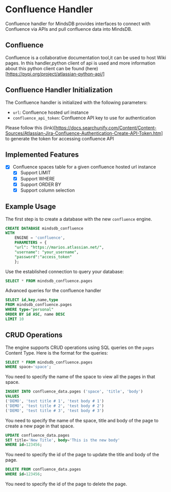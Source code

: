 # Confluence Handler

Confluence handler for MindsDB provides interfaces to connect with Confluence via APIs and pull confluence data into MindsDB.

## Confluence

Confluence is a collaborative documentation tool,it can be used to host Wiki pages. In this handler,python client of api is used and more information about this python client can be found (here)[https://pypi.org/project/atlassian-python-api/]

## Confluence Handler Initialization

The Confluence handler is initialized with the following parameters:

- `url`: Confluence hosted url instance
- `confluence_api_token`: Confluence API key to use for authentication

Please follow this (link)[https://docs.searchunify.com/Content/Content-Sources/Atlassian-Jira-Confluence-Authentication-Create-API-Token.htm] to generate the token for accessing confluence API

## Implemented Features

- [x] Confluence spaces table for a given confluence hosted url instance
  - [x] Support LIMIT
  - [x] Support WHERE
  - [x] Support ORDER BY
  - [x] Support column selection

## Example Usage

The first step is to create a database with the new `confluence` engine.

~~~~sql
CREATE DATABASE mindsdb_confluence
WITH
    ENGINE = 'confluence',
    PARAMETERS = {
    "url": "https://marios.atlassian.net/",
    "username": "your_username",
    "password":"access_token"
    };
~~~~

Use the established connection to query your database:

~~~~sql
SELECT * FROM mindsdb_confluence.pages
~~~~

Advanced queries for the confluence handler

~~~~sql
SELECT id,key,name,type
FROM mindsdb_confluence.pages
WHERE type="personal"
ORDER BY id ASC, name DESC
LIMIT 10
~~~~

## CRUD Operations

The engine supports CRUD operations using SQL queries on the `pages` Content Type.
Here is the format for the queries:

~~~~sql
SELECT * FROM mindsdb_confluence.pages
WHERE space='space';
~~~~

You need to specify the name of the space to view all the pages in that space.

~~~~sql
INSERT INTO confluence_data.pages ('space', 'title', 'body')
VALUES
('DEMO', 'test title # 1', 'test body # 1')
('DEMO', 'test title # 2', 'test body # 2')
('DEMO', 'test title # 3', 'test body # 3')
~~~~

You need to specify the name of the space, title and body of the page to create a new page in that space.

~~~~sql
UPDATE confluence_data.pages
SET title='New Title', body='This is the new body'
WHERE id=123456;
~~~~

You need to specify the id of the page to update the title and body of the page.

~~~~sql
DELETE FROM confluence_data.pages
WHERE id=123456;
~~~~

You need to specify the id of the page to delete the page.
